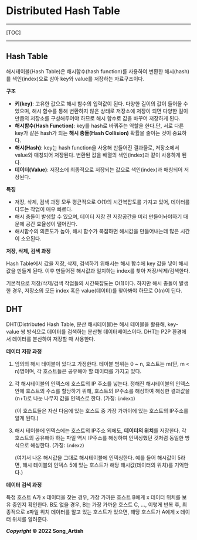 # Distributed Hash Table

---

[TOC]

---



## Hash Table

해시테이블(Hash Table)은 해시함수(hash function)를 사용하여 변환한 해시(hash)를 색인(index)으로 삼아 key와 value를 저장하는 자료구조이다.

**구조**

- **키(key)**: 고유한 값으로 해시 함수의 입력값이 된다. 다양한 길이의 값이 들어올 수 있으며, 해시 함수를 통해 변환하지 않은 상태로 저장소에 저장이 되면 다양한 길이만큼의 저장소를 구성해두어야 하므로 해시 함수로 값을 바꾸어 저장하게 된다.
- **해시함수(Hash Function)**: key를 hash로 바꿔주는 역할을 한다.단, 서로 다른 key가 같은 hash가 되는 **해시 충돌(Hash Collision)** 확률을 줄이는 것이 중요하다.
- **해시(Hash)**: key는 hash function을 사용해 만들어진 결과물로, 저장소에서 value와 매칭되어 저장된다. 변환된 값을 배열의 색인(index)과 같이 사용하게 된다.
- **데이터(Value)**: 저장소에 최종적으로 저장되는 값으로 색인(index)과 매칭되어 저장된다.

**특징**

- 저장, 삭제, 검색 과정 모두 평균적으로 O(1)의 시간복잡도를 가지고 있어, 데이터를 다루는 작업이 매우 빠르다.
- 해시 충돌이 발생할 수 있으며, 데이터 저장 전 저장공간을 미리 만들어놔야하기 때문에 공간 효율성이 떨어진다.
- 해시함수의 의존도가 높아, 해시 함수가 복잡하면 해시값을 만들어내는데 많은 시간이 소요된다.

**저장, 삭제, 검색 과정**

Hash Table에서 값을 저장, 삭제, 검색하기 위해서는 해시 함수에 key 값을 넣어 해시값을 만들게 된다. 이후 만들어진 해시값과 일치하는 index를 찾아 저장/삭제/검색한다.

기본적으로 저장/삭제/검색 작업들의 시간복잡도는 O(1)이다. 하지만 해시 충돌이 발생한 경우, 저장소의 모든 index 혹은 value(데이터)를 찾아봐야 하므로 O(n)이 딘다.



## DHT

DHT(Distributed Hash Table, 분산 해시테이블)는 해시 테이블을 활용해, key-value 쌍 방식으로 데이터를 검색하는 분산형 데이터베이스이다. DHT는 P2P 환경에서 데이터를 분산하여 저장할 때 사용한다.

**데이터 저장 과정**

1. 임의의 해시 테이블이 있다고 가정한다. 테이블 범위는 0 ~ n, 호스트는 m(단, m < n)명이며, 각 호스트들은 공유해야 할 데이터를 가지고 있다.

2. 각 해시테이블의 인덱스에 호스트의 IP 주소를 넣는다. 정해진 해시테이블의 인덱스 안에 호스트의 주소를 할당하기 위해, 호스트의 IP주소를 해싱하여 해싱한 결과값을 (n+1)로 나눈 나무지 값을 인덱스로 한다. (가칭: `index1`)

   (이 호스트들은 자신 다음에 있는 호스트 중 가장 가까이에 있는 호스트의 IP주소를 알게 된다.)

3. 해시 테이블에 인덱스에는 호스트의 IP주소 외에도, **데이터의 위치**를 저장한다. 각 호스트의 공유해야 하는 파일 역시 IP주소를 해싱하여 인덱싱했던 것처럼 동일한 방식으로 해싱한다. (가칭: `index2`)

   (여기서 나온 해시값을 그대로 해시테이블에 인덱싱한다. 예를 들어 해시값이 5라면, 해시 테이블의 인덱스 5에 있는 호스트가 해당 해시값(데이터의 위치)를 기억한다.)

**데이터 검색 과정**

특정 호스트 A가 x 데이터을 찾는 경우, 가장 가까운 호스트 B에게 x 데이터 위치를 보유 중인지 확인한다. B도 없을 경우, B는 가장 가까운 호스트 C, ..., 이렇게 반복 후, 최종적으로 x파일 위치 데이터를 알고 있는 호스트가 있으면, 해당 호스트가 A에게 x 데이터 위치를 알려준다.



***Copyright* © 2022 Song_Artish**